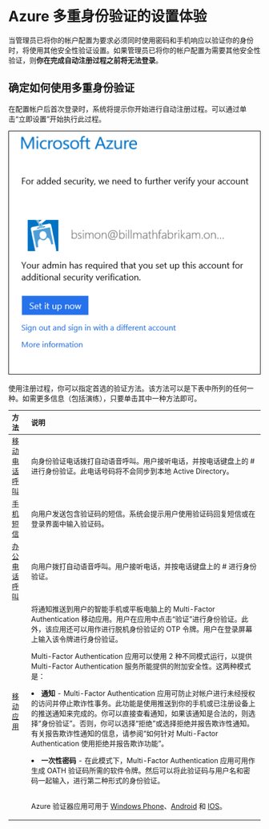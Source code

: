 <properties 
	pageTitle="首次使用 Azure 多Multi-Factor Authentication 登录" 
	description="本页介绍用户首次登录时的体验。" 
	services="multi-factor-authentication"
	keywords="如何使用 azure 目录, 云中的 active directory, active directory 教程" 
	documentationCenter="" 
	authors="billmath" 
	manager="stevenp" 
	editor="curtland"/>

<tags 
	ms.service="multi-factor-authentication" 
	ms.date="05/12/2016" 
	wacn.date="04/13/2016"/>

# Azure 多重身份验证的设置体验

 当管理员已将你的帐户配置为要求必须同时使用密码和手机响应以验证你的身份时，将使用其他安全性验证设置。如果管理员已将你的帐户配置为需要其他安全性验证，则**你在完成自动注册过程之前将无法登录**。

## 确定如何使用多重身份验证

 在配置帐户后首次登录时，系统将提示你开始进行自动注册过程。可以通过单击“立即设置”开始执行此过程。

![设置](./media/multi-factor-authentication-end-user-first-time/first.png)

使用注册过程，你可以指定首选的验证方法。该方法可以是下表中所列的任何一种。如需更多信息（包括演练），只要单击其中一种方法即可。

方法|说明
:------------- | :------------- | 
[移动电话呼叫](/documentation/articles/multi-factor-authentication-end-user-first-time-mobile-phone)| 向身份验证电话拨打自动语音呼叫。用户接听电话，并按电话键盘上的 # 进行身份验证。此电话号码将不会同步到本地 Active Directory。
[手机短信](/documentation/articles/multi-factor-authentication-end-user-first-time-mobile-phone)|向用户发送包含验证码的短信。系统会提示用户使用验证码回复短信或在登录界面中输入验证码。
[办公电话呼叫](/documentation/articles/multi-factor-authentication-end-user-first-time-office-phone)|向用户拨打自动语音呼叫。用户接听电话，并按电话键盘上的 # 进行身份验证。
[移动应用](/documentation/articles/multi-factor-authentication-end-user-first-time-mobile-app)|将通知推送到用户的智能手机或平板电脑上的 Multi-Factor Authentication 移动应用。用户在应用中点击“验证”进行身份验证。此外，该应用还可以用作进行脱机身份验证的 OTP 令牌。用户在登录屏幕上输入该令牌进行身份验证。<br><p> Multi-Factor Authentication 应用可以使用 2 种不同模式运行，以提供 Multi-Factor Authentication 服务所能提供的附加安全性。这两种模式是：<li>**通知** - Multi-Factor Authentication 应用可防止对帐户进行未经授权的访问并停止欺诈性事务。此功能是使用推送到你的手机或已注册设备上的推送通知来完成的。你可以直接查看通知，如果该通知是合法的，则选择“身份验证”。否则，你可以选择“拒绝”或选择拒绝并报告欺诈性通知。有关报告欺诈性通知的信息，请参阅“如何针对 Multi-Factor Authentication 使用拒绝并报告欺诈功能”。</li><p><li>**一次性密码** - 在此模式下，Multi-Factor Authentication 应用可用作生成 OATH 验证码所需的软件令牌。然后可以将此验证码与用户名和密码一起输入，进行第二种形式的身份验证。</li><br><p> Azure 验证器应用可用于 [Windows Phone](http://www.windowsphone.com/zh-cn/store/app/azure-authenticator/03a5b2bf-6066-418f-b569-e8aecbc06e50)、[Android](https://play.google.com/store/apps/details?id=com.azure.authenticator) 和 [IOS](https://itunes.apple.com/us/app/azure-authenticator/id983156458)。

 

<!---HONumber=Mooncake_0530_2016-->